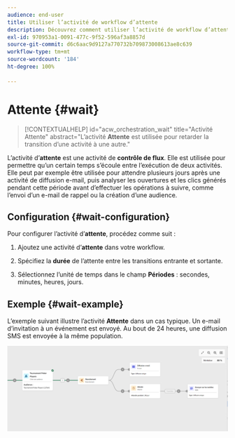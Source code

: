 ```yaml
---
audience: end-user
title: Utiliser l’activité de workflow d’attente
description: Découvrez comment utiliser l’activité de workflow d’attente.
exl-id: 970953a1-0091-477c-9f52-596af3a8857d
source-git-commit: d6c6aac9d9127a770732b709873008613ae8c639
workflow-type: tm+mt
source-wordcount: '184'
ht-degree: 100%

---
```


# Attente {#wait}

>[!CONTEXTUALHELP]
>id="acw_orchestration_wait"
>title="Activité Attente"
>abstract="L’activité **Attente** est utilisée pour retarder la transition d’une activité à une autre."

L’activité d’**attente** est une activité de **contrôle de flux**. Elle est utilisée pour permettre qu’un certain temps s’écoule entre l’exécution de deux activités. Elle peut par exemple être utilisée pour attendre plusieurs jours après une activité de diffusion e-mail, puis analyser les ouvertures et les clics générés pendant cette période avant d’effectuer les opérations à suivre, comme l’envoi d’un e-mail de rappel ou la création d’une audience.

## Configuration {#wait-configuration}

Pour configurer l’activité d’**attente**, procédez comme suit :

1. Ajoutez une activité d’**attente** dans votre workflow.

1. Spécifiez la **durée** de l’attente entre les transitions entrante et sortante.

1. Sélectionnez l’unité de temps dans le champ **Périodes** : secondes, minutes, heures, jours.

## Exemple {#wait-example}

L’exemple suivant illustre l’activité **Attente** dans un cas typique. Un e-mail d’invitation à un événement est envoyé. Au bout de 24 heures, une diffusion SMS est envoyée à la même population.

![Exemple de workflow utilisant l’activité Attente pour envoyer un SMS 24 heures après une invitation par e-mail.](../assets/workflow-wait-example.png)